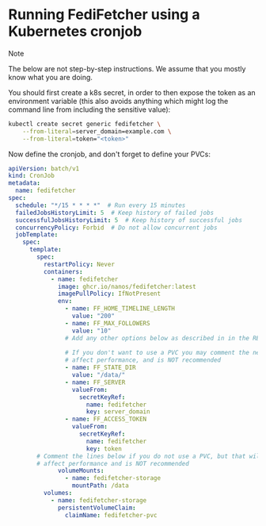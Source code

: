 # Running FediFetcher using a Kubernetes cronjob

> [!NOTE]
> 
> The below are not step-by-step instructions. We assume that you mostly know what you are doing.

You should first create a k8s secret, in order to then expose the token as an environment variable (this also avoids anything which might log the command line from including the sensitive value):

```bash
kubectl create secret generic fedifetcher \
    --from-literal=server_domain=example.com \
    --from-literal=token="<token>"
```

Now define the cronjob, and don't forget to define your PVCs:

```yaml
apiVersion: batch/v1
kind: CronJob
metadata:
  name: fedifetcher
spec:
  schedule: "*/15 * * * *"  # Run every 15 minutes
  failedJobsHistoryLimit: 5  # Keep history of failed jobs
  successfulJobsHistoryLimit: 5  # Keep history of successful jobs
  concurrencyPolicy: Forbid  # Do not allow concurrent jobs
  jobTemplate:
    spec:
      template:
        spec:
          restartPolicy: Never
          containers:
            - name: fedifetcher
              image: ghcr.io/nanos/fedifetcher:latest
              imagePullPolicy: IfNotPresent
              env:
                - name: FF_HOME_TIMELINE_LENGTH
                  value: "200"
                - name: FF_MAX_FOLLOWERS
                  value: "10"
                # Add any other options below as described in in the README.md file
    
                # If you don't want to use a PVC you may comment the next two lines, but that will significantly 
                # affect performance, and is NOT recommended
                - name: FF_STATE_DIR
                  value: "/data/"
                - name: FF_SERVER
                  valueFrom:
                    secretKeyRef:
                      name: fedifetcher
                      key: server_domain
                - name: FF_ACCESS_TOKEN
                  valueFrom:
                    secretKeyRef:
                      name: fedifetcher
                      key: token
        # Comment the lines below if you do not use a PVC, but that will significantly 
        # affect performance and is NOT recommended
              volumeMounts:
                - name: fedifetcher-storage
                  mountPath: /data
          volumes:
            - name: fedifetcher-storage
              persistentVolumeClaim:
                claimName: fedifetcher-pvc
```

